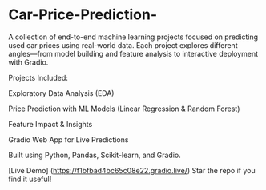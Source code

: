 # Car-Price-Prediction-

A collection of end-to-end machine learning projects focused on predicting used car prices using real-world data. Each project explores different angles—from model building and feature analysis to interactive deployment with Gradio.

Projects Included:

Exploratory Data Analysis (EDA)

Price Prediction with ML Models (Linear Regression & Random Forest)

Feature Impact & Insights

Gradio Web App for Live Predictions

Built using Python, Pandas, Scikit-learn, and Gradio.

[Live Demo] (https://f1bfbad4bc65c08e22.gradio.live/)
Star the repo if you find it useful!
